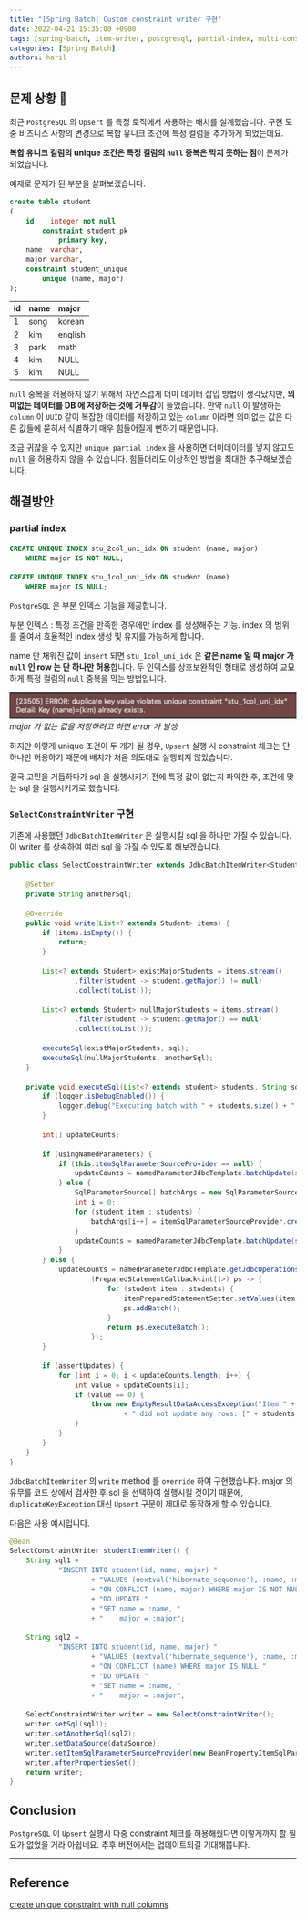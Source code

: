 ```yaml
---
title: "[Spring Batch] Custom constraint writer 구현"
date: 2022-04-21 15:35:00 +0900
tags: [spring-batch, item-writer, postgresql, partial-index, multi-constraint]
categories: [Spring Batch]
authors: haril
---
```


## 문제 상황 🧐

최근 `PostgreSQL` 의 `Upsert` 를 특정 로직에서 사용하는 배치를 설계했습니다. 구현 도중 비즈니스 사항의 변경으로 복합 유니크 조건에 특정 컬럼을 추가하게 되었는데요.

**복합 유니크 컬럼의 unique 조건은 특정 컬럼의 `null` 중복은 막지 못하는 점**이 문제가 되었습니다.

예제로 문제가 된 부분을 살펴보겠습니다.

```sql
create table student
(
    id    integer not null
        constraint student_pk
            primary key,
    name  varchar,
    major varchar,
    constraint student_unique
        unique (name, major)
);
```

| id | name | major |
| :--- | :--- | :--- |
| 1 | song | korean |
| 2 | kim | english |
| 3 | park | math |
| 4 | kim | NULL |
| 5 | kim | NULL |

`null` 중복을 허용하지 않기 위해서 자연스럽게 더미 데이터 삽입 방법이 생각났지만, **의미없는 데이터를 DB 에 저장하는 것에 거부감**이 들었습니다. 만약 `null` 이 발생하는 `column` 이 `UUID` 같이 복잡한 데이터를 저장하고 있는 `column` 이라면 의미없는 값은 다른 값들에 묻혀서 식별하기 매우 힘들어질게 뻔하기 때문입니다.

조금 귀찮을 수 있지만 `unique partial index` 을 사용하면 더미데이터를 넣지 않고도 `null` 을 허용하지 않을 수 있습니다. 힘들더라도 이상적인 방법을 최대한 추구해보겠습니다.

## 해결방안

### partial index

```sql
CREATE UNIQUE INDEX stu_2col_uni_idx ON student (name, major)
    WHERE major IS NOT NULL;

CREATE UNIQUE INDEX stu_1col_uni_idx ON student (name)
    WHERE major IS NULL;
```

`PostgreSQL` 은 부분 인덱스 기능을 제공합니다.

부분 인덱스
: 특정 조건을 만족한 경우에만 index 를 생성해주는 기능. index 의 범위를 줄여서 효율적인 index 생성 및 유지를 가능하게 합니다.

name 만 채워진 값이 `insert` 되면 `stu_1col_uni_idx` 은 **같은 name 일 때 major 가 `null` 인 row 는 단 하나만 허용**합니다. 두 인덱스를 상호보완적인 형태로 생성하여 교묘하게 특정 컬럼의 `null` 중복을 막는 방법입니다.

![duplicate error](./duplicatekeyerror.webp)
_major 가 없는 값을 저장하려고 하면 error 가 발생_

하지만 이렇게 unique 조건이 두 개가 될 경우, `Upsert` 실행 시 constraint 체크는 단 하나만 허용하기 때문에 배치가 처음 의도대로 실행되지 않았습니다.

결국 고민을 거듭하다가 sql 을 실행시키기 전에 특정 값이 없는지 파악한 후, 조건에 맞는 sql 을 실행시키기로 했습니다.

### `SelectConstraintWriter` 구현

기존에 사용했던 `JdbcBatchItemWriter` 은 실행시킬 sql 을 하나만 가질 수 있습니다. 이 writer 를 상속하여 여러 sql 을 가질 수 있도록 해보겠습니다.

```java
public class SelectConstraintWriter extends JdbcBatchItemWriter<Student> {

    @Setter
    private String anotherSql;

    @Override
    public void write(List<? extends Student> items) {
        if (items.isEmpty()) {
            return;
        }

        List<? extends Student> existMajorStudents = items.stream()
                .filter(student -> student.getMajor() != null)
                .collect(toList());

        List<? extends Student> nullMajorStudents = items.stream()
                .filter(student -> student.getMajor() == null)
                .collect(toList());

        executeSql(existMajorStudents, sql);
        executeSql(nullMajorStudents, anotherSql);
    }

    private void executeSql(List<? extends student> students, String sql) {
        if (logger.isDebugEnabled()) {
            logger.debug("Executing batch with " + students.size() + " items.");
        }

        int[] updateCounts;

        if (usingNamedParameters) {
            if (this.itemSqlParameterSourceProvider == null) {
                updateCounts = namedParameterJdbcTemplate.batchUpdate(sql, students.toArray(new Map[students.size()]));
            } else {
                SqlParameterSource[] batchArgs = new SqlParameterSource[students.size()];
                int i = 0;
                for (student item : students) {
                    batchArgs[i++] = itemSqlParameterSourceProvider.createSqlParameterSource(item);
                }
                updateCounts = namedParameterJdbcTemplate.batchUpdate(sql, batchArgs);
            }
        } else {
            updateCounts = namedParameterJdbcTemplate.getJdbcOperations().execute(sql,
                    (PreparedStatementCallback<int[]>) ps -> {
                        for (student item : students) {
                            itemPreparedStatementSetter.setValues(item, ps);
                            ps.addBatch();
                        }
                        return ps.executeBatch();
                    });
        }

        if (assertUpdates) {
            for (int i = 0; i < updateCounts.length; i++) {
                int value = updateCounts[i];
                if (value == 0) {
                    throw new EmptyResultDataAccessException("Item " + i + " of " + updateCounts.length
                            + " did not update any rows: [" + students.get(i) + "]", 1);
                }
            }
        }
    }
}
```

`JdbcBatchItemWriter` 의 `write` method 를 `override` 하여 구현했습니다. major 의 유무를 코드 상에서 검사한 후 sql 을 선택하여 실행시킬 것이기 때문에, `duplicateKeyException` 대신 `Upsert` 구문이 제대로 동작하게 할 수 있습니다.

다음은 사용 예시입니다.

```java
@Bean
SelectConstraintWriter studentItemWriter() {
    String sql1 =
            "INSERT INTO student(id, name, major) "
                    + "VALUES (nextval('hibernate_sequence'), :name, :major) "
                    + "ON CONFLICT (name, major) WHERE major IS NOT NULL "
                    + "DO UPDATE "
                    + "SET name = :name, "
                    + "    major = :major";

    String sql2 =
            "INSERT INTO student(id, name, major) "
                    + "VALUES (nextval('hibernate_sequence'), :name, :major) "
                    + "ON CONFLICT (name) WHERE major IS NULL "
                    + "DO UPDATE "
                    + "SET name = :name, "
                    + "    major = :major";

    SelectConstraintWriter writer = new SelectConstraintWriter();
    writer.setSql(sql1);
    writer.setAnotherSql(sql2);
    writer.setDataSource(dataSource);
    writer.setItemSqlParameterSourceProvider(new BeanPropertyItemSqlParameterSourceProvider<>());
    writer.afterPropertiesSet();
    return writer;
}
```

## Conclusion

`PostgreSQL` 이 `Upsert` 실행시 다중 constraint 체크를 허용해줬다면 이렇게까지 할 필요가 없었을 거라 아쉽네요. 추후 버전에서는 업데이트되길 기대해봅니다.

---

## Reference

[create unique constraint with null columns](https://stackoverflow.com/questions/8289100/create-unique-constraint-with-null-columns)
